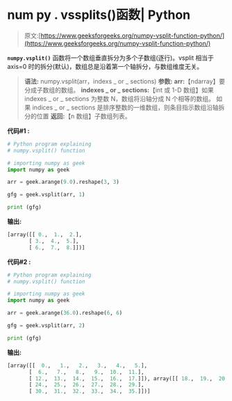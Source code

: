 # num py . vssplits()函数| Python

> 原文:[https://www.geeksforgeeks.org/numpy-vsplit-function-python/](https://www.geeksforgeeks.org/numpy-vsplit-function-python/)

**`numpy.vsplit()`** 函数将一个数组垂直拆分为多个子数组(逐行)。vsplit 相当于 axis=0 时的拆分(默认)，数组总是沿着第一个轴拆分，与数组维度无关。

> **语法:** numpy.vsplit(arr，indexs _ or _ sections)
> **参数:**
> **arr:**【ndarray】要分成子数组的数组。
> **indexes _ or _ sections:**【int 或 1-D 数组】如果 indexes _ or _ sections 为整数 N，数组将沿轴分成 N 个相等的数组。
> 如果 indices _ or _ sections 是排序整数的一维数组，则条目指示数组沿轴拆分的位置
> **返回:**【n 数组】子数组列表。

**代码#1 :**

```py
# Python program explaining
# numpy.vsplit() function

# importing numpy as geek 
import numpy as geek

arr = geek.arange(9.0).reshape(3, 3)

gfg = geek.vsplit(arr, 1)

print (gfg)
```

**输出:**

```py
[array([[ 0.,  1.,  2.],
       [ 3.,  4.,  5.],
       [ 6.,  7.,  8.]])]

```

**代码#2 :**

```py
# Python program explaining
# numpy.vsplit() function

# importing numpy as geek 
import numpy as geek

arr = geek.arange(36.0).reshape(6, 6)

gfg = geek.vsplit(arr, 2)

print (gfg)
```

**输出:**

```py
[array([[  0.,   1.,   2.,   3.,   4.,   5.],
       [  6.,   7.,   8.,   9.,  10.,  11.],
       [ 12.,  13.,  14.,  15.,  16.,  17.]]), array([[ 18.,  19.,  20.,  21.,  22.,  23.],
       [ 24.,  25.,  26.,  27.,  28.,  29.],
       [ 30.,  31.,  32.,  33.,  34.,  35.]])]

```